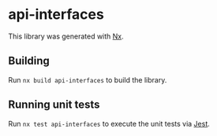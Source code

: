 # api-interfaces

This library was generated with [Nx](https://nx.dev).

## Building

Run `nx build api-interfaces` to build the library.

## Running unit tests

Run `nx test api-interfaces` to execute the unit tests via [Jest](https://jestjs.io).
